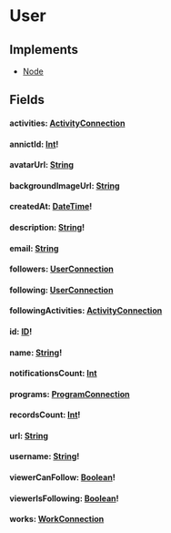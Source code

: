 # User

## Implements

- [Node](/api/graphql/interfaces/node.md)


## Fields

#### activities: [ActivityConnection](/api/graphql/objects/activity-connection.md)

#### annictId: [Int](/api/graphql/scalars/int.md)!

#### avatarUrl: [String](/api/graphql/scalars/string.md)

#### backgroundImageUrl: [String](/api/graphql/scalars/string.md)

#### createdAt: [DateTime](/api/graphql/scalars/date-time.md)!

#### description: [String](/api/graphql/scalars/string.md)!

#### email: [String](/api/graphql/scalars/string.md)

#### followers: [UserConnection](/api/graphql/objects/user-connection.md)

#### following: [UserConnection](/api/graphql/objects/user-connection.md)

#### followingActivities: [ActivityConnection](/api/graphql/objects/activity-connection.md)

#### id: [ID](/api/graphql/scalars/id.md)!

#### name: [String](/api/graphql/scalars/string.md)!

#### notificationsCount: [Int](/api/graphql/scalars/int.md)

#### programs: [ProgramConnection](/api/graphql/objects/program-connection.md)

#### recordsCount: [Int](/api/graphql/scalars/int.md)!

#### url: [String](/api/graphql/scalars/string.md)

#### username: [String](/api/graphql/scalars/string.md)!

#### viewerCanFollow: [Boolean](/api/graphql/scalars/boolean.md)!

#### viewerIsFollowing: [Boolean](/api/graphql/scalars/boolean.md)!

#### works: [WorkConnection](/api/graphql/objects/work-connection.md)
